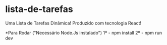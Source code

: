 # lista-de-tarefas
 Uma Lista de Tarefas Dinâmica!
 Produzido com tecnologia React!

 *Para Rodar ("Necessário Node.Js instalado")
    1º - npm install
    2º - npm run dev
